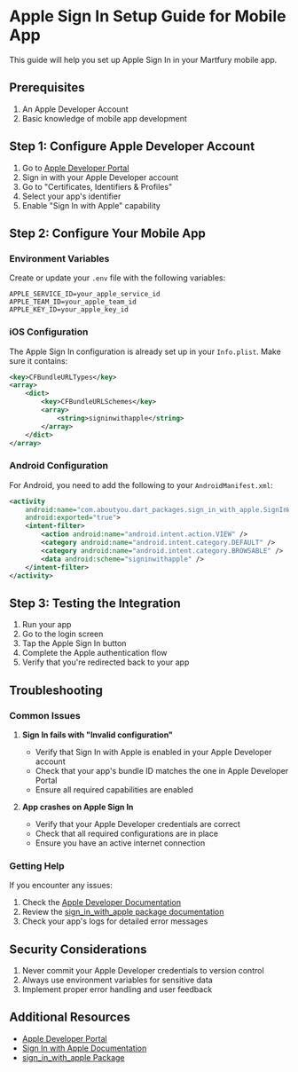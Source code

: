 # Apple Sign In Setup Guide for Mobile App

This guide will help you set up Apple Sign In in your Martfury mobile app.

## Prerequisites

1. An Apple Developer Account
2. Basic knowledge of mobile app development

## Step 1: Configure Apple Developer Account

1. Go to [Apple Developer Portal](https://developer.apple.com)
2. Sign in with your Apple Developer account
3. Go to "Certificates, Identifiers & Profiles"
4. Select your app's identifier
5. Enable "Sign In with Apple" capability

## Step 2: Configure Your Mobile App

### Environment Variables

Create or update your `.env` file with the following variables:

```env
APPLE_SERVICE_ID=your_apple_service_id
APPLE_TEAM_ID=your_apple_team_id
APPLE_KEY_ID=your_apple_key_id
```

### iOS Configuration

The Apple Sign In configuration is already set up in your `Info.plist`. Make sure it contains:

```xml
<key>CFBundleURLTypes</key>
<array>
    <dict>
        <key>CFBundleURLSchemes</key>
        <array>
            <string>signinwithapple</string>
        </array>
    </dict>
</array>
```

### Android Configuration

For Android, you need to add the following to your `AndroidManifest.xml`:

```xml
<activity
    android:name="com.aboutyou.dart_packages.sign_in_with_apple.SignInWithAppleCallback"
    android:exported="true">
    <intent-filter>
        <action android:name="android.intent.action.VIEW" />
        <category android:name="android.intent.category.DEFAULT" />
        <category android:name="android.intent.category.BROWSABLE" />
        <data android:scheme="signinwithapple" />
    </intent-filter>
</activity>
```

## Step 3: Testing the Integration

1. Run your app
2. Go to the login screen
3. Tap the Apple Sign In button
4. Complete the Apple authentication flow
5. Verify that you're redirected back to your app

## Troubleshooting

### Common Issues

1. **Sign In fails with "Invalid configuration"**
   - Verify that Sign In with Apple is enabled in your Apple Developer account
   - Check that your app's bundle ID matches the one in Apple Developer Portal
   - Ensure all required capabilities are enabled

2. **App crashes on Apple Sign In**
   - Verify that your Apple Developer credentials are correct
   - Check that all required configurations are in place
   - Ensure you have an active internet connection

### Getting Help

If you encounter any issues:

1. Check the [Apple Developer Documentation](https://developer.apple.com/sign-in-with-apple/)
2. Review the [sign_in_with_apple package documentation](https://pub.dev/packages/sign_in_with_apple)
3. Check your app's logs for detailed error messages

## Security Considerations

1. Never commit your Apple Developer credentials to version control
2. Always use environment variables for sensitive data
3. Implement proper error handling and user feedback

## Additional Resources

- [Apple Developer Portal](https://developer.apple.com)
- [Sign In with Apple Documentation](https://developer.apple.com/sign-in-with-apple/)
- [sign_in_with_apple Package](https://pub.dev/packages/sign_in_with_apple)
